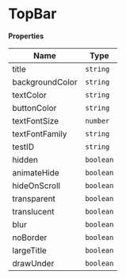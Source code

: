 <h1>TopBar</h1>

**Properties**

| Name | Type |
| --- | --- |
| title | <code>string</code> | 
| backgroundColor | <code>string</code> | 
| textColor | <code>string</code> | 
| buttonColor | <code>string</code> | 
| textFontSize | <code>number</code> | 
| textFontFamily | <code>string</code> | 
| testID | <code>string</code> | 
| hidden | <code>boolean</code> | 
| animateHide | <code>boolean</code> | 
| hideOnScroll | <code>boolean</code> | 
| transparent | <code>boolean</code> | 
| translucent | <code>boolean</code> | 
| blur | <code>boolean</code> | 
| noBorder | <code>boolean</code> | 
| largeTitle | <code>boolean</code> | 
| drawUnder | <code>boolean</code> | 

